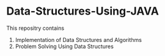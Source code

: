 # Data-Structures-Using-JAVA
This repositry contains
1. Implementation of Data Structures and Algorithms
2. Problem  Solving Using Data Structures
